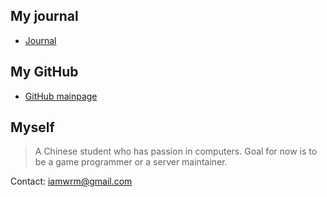 ## My journal
* [Journal](/docs/cap-journal.md)


## My GitHub
* [GitHub mainpage](https://github.com/iamwrm)



## Myself
> A Chinese student who has passion in computers. Goal for now is to be a game programmer or a server maintainer.

Contact: iamwrm@gmail.com


